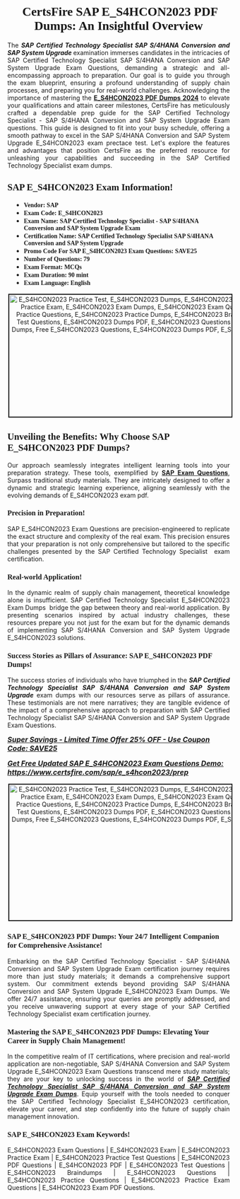 <h1 style="text-align: center;"><strong><span style="display:block; color:#Black; "><span style="font-family:Times New Roman,Times,serif;"> CertsFire SAP E_S4HCON2023 PDF Dumps: An Insightful Overview</span></span></strong></h1>

<p style="text-align:justify">The <em><strong>SAP Certified Technology Specialist SAP S/4HANA Conversion and SAP System Upgrade </strong></em>examination immerses candidates in the intricacies of SAP Certified Technology Specialist SAP S/4HANA Conversion and SAP System Upgrade Exam Questions, demanding a strategic and all-encompassing approach to preparation. Our goal is to guide you through the exam blueprint, ensuring a profound understanding of supply chain processes, and preparing you for real-world challenges. Acknowledging the importance of mastering the <strong><a href="https://www.certsfire.com/sap/e_s4hcon2023/info">E_S4HCON2023 PDF Dumps 2024</a></strong> to elevate your qualifications and attain career milestones, CertsFire has meticulously crafted a dependable prep guide for the SAP Certified Technology Specialist - SAP S/4HANA Conversion and SAP System Upgrade Exam questions. This guide is designed to fit into your busy schedule, offering a smooth pathway to excel in the SAP S/4HANA Conversion and SAP System Upgrade E_S4HCON2023 exam prectace test. Let's explore the features and advantages that position CertsFire as the preferred resource for unleashing your capabilities and succeeding in the SAP Certified Technology Specialist exam dumps.</p>

<h2><span style="color:#Black;display:block;"><strong><span style="font-family:Times New Roman,Times,serif;">SAP E_S4HCON2023 Exam Information!</span></strong></span></h2>

<ul>
	<li style="margin: 0cm 10pt;">
	<div style="background: "><span style="color:#Black;display:block;"><span style="font-size:14px;"><strong><span style="font-family:Times New Roman,Times,serif;">Vendor: SAP</span></strong></span></span></div>
	</li>
	<li style="margin: 0cm 10pt;">
	<div><span style="font-size:14px;"><span style="color:#Black;display:block;"><strong><span style="font-family:Times New Roman,Times,serif;">Exam Code: E_S4HCON2023</span></strong></span></span></div>
	</li>
	<li style="margin: 0cm 10pt;">
	<div><span style="font-size:14px;"><span style="color:#Black;display:block;"><strong><span style="font-family:Times New Roman,Times,serif;">Exam Name: SAP Certified Technology Specialist - SAP S/4HANA Conversion and SAP System Upgrade Exam</span></strong></span></span></div>
	</li>
	<li style="margin: 0cm 10pt;">
	<div><span style="font-size:14px;"><span style="color:#Black;display:block;"><strong><span style="font-family:Times New Roman,Times,serif;">Certification Name: SAP Certified Technology Specialist SAP S/4HANA Conversion and SAP System Upgrade</span></strong></span></span></div>
	</li>
	<li style="margin: 0cm 10pt;">
	<div><span style="font-size:14px;"><span style="color:#Black;display:block;"><strong><span style="font-family:Times New Roman,Times,serif;">Promo Code For SAP E_S4HCON2023 Exam Questions: SAVE25</span></strong></span></span></div>
	</li>
	<li style="margin: 0cm 10pt;">
	<div><span style="font-size:14px;"><span style="color:#Black;display:block;"><strong><span style="font-family:Times New Roman,Times,serif;">Number of Questions: 79</span></strong></span></span></div>
	</li>
	<li style="margin: 0cm 10pt;">
	<div><span style="font-size:14px;"><span style="color:#Black;display:block;"><strong><span style="font-family:Times New Roman,Times,serif;">Exam Format: MCQs</span></strong></span></span></div>
	</li>
	<li style="margin: 0cm 10pt;">
	<div><span style="font-size:14px;"><span style="color:#Black;display:block;"><strong><span style="font-family:Times New Roman,Times,serif;">Exam Duration: 90 mint</span></strong></span></span></div>
	</li>
	<li style="margin: 0cm 10pt;">
	<div><span style="font-size:14px;"><span style="color:#Black;display:block;"><strong><span style="font-family:Times New Roman,Times,serif;">Exam Language: English</span></strong></span></span></div>
	</li>
</ul>

<p style="text-align: center;"><img alt="E_S4HCON2023 Practice Test, E_S4HCON2023 Dumps, E_S4HCON2023 Exam PDF, E_S4HCON2023 Practice Exam, E_S4HCON2023 Exam Dumps, E_S4HCON2023 Exam Questions, E_S4HCON2023 Practice Questions, E_S4HCON2023 Practice Dumps, E_S4HCON2023 Braindumps, E_S4HCON2023 Test Questions, E_S4HCON2023 Dumps PDF, E_S4HCON2023 Questions PDF, Free E_S4HCON2023 Dumps, Free E_S4HCON2023 Questions, E_S4HCON2023 Dumps PDF, E_S4HCON2023 Questions PDF," src="https://i.imgur.com/Yb1uRbS.jpeg" style="width: 700px; height: 276px; border-width: 2px; border-style: solid; margin: 2px;" /></p>

<h2><strong><span style="display:block; color:#Black; "><span style="font-family:Times New Roman,Times,serif;">Unveiling the Benefits: Why Choose SAP E_S4HCON2023 PDF Dumps?</span></span></strong></h2>

<p style="text-align:justify">Our approach seamlessly integrates intelligent learning tools into your preparation strategy. These tools, exemplified by <strong><a href="https://www.certsfire.com/exams/sap">SAP Exam Questions</a></strong>, Surpass traditional study materials. They are intricately designed to offer a dynamic and strategic learning experience, aligning seamlessly with the evolving demands of E_S4HCON2023 exam pdf.</p>

<h3><strong><span style="display:block; color:#Black; "><span style="font-family:Times New Roman,Times,serif;">Precision in Preparation!</span></span></strong></h3>

<p style="text-align:justify">SAP E_S4HCON2023 Exam Questions are precision-engineered to replicate the exact structure and complexity of the real exam. This precision ensures that your preparation is not only comprehensive but tailored to the specific challenges presented by the SAP Certified Technology Specialist  exam certification.</p>

<h3><strong><span style="display:block; color:#Black; "><span style="font-family:Times New Roman,Times,serif;">Real-world Application!</span></span></strong></h3>

<p style="text-align:justify">In the dynamic realm of supply chain management, theoretical knowledge alone is insufficient. SAP Certified Technology Specialist E_S4HCON2023 Exam Dumps  bridge the gap between theory and real-world application. By presenting scenarios inspired by actual industry challenges, these resources prepare you not just for the exam but for the dynamic demands of implementing SAP S/4HANA Conversion and SAP System Upgrade E_S4HCON2023 solutions.</p>

<h3><strong><span style="display:block; color:#Black; "><span style="font-family:Times New Roman,Times,serif;">Success Stories as Pillars of Assurance: SAP E_S4HCON2023 PDF Dumps!</span></span></strong></h3>

<p style="text-align:justify">The success stories of individuals who have triumphed in the <em><strong>SAP Certified Technology Specialist SAP S/4HANA Conversion and SAP System Upgrade</strong></em> exam dumps with our resources serve as pillars of assurance. These testimonials are not mere narratives; they are tangible evidence of the impact of a comprehensive approach to preparation with SAP Certified Technology Specialist SAP S/4HANA Conversion and SAP System Upgrade Exam Questions.</p>

<p><span style="font-size:16px;"><strong><u><em>Super Savings - Limited Time Offer 25% OFF - Use Coupon Code: SAVE25</em></u></strong></span></p>

<p><span style="font-size:16px;"><strong><u><em>Get Free Updated SAP E_S4HCON2023 Exam Questions Demo: <a href="https://www.certsfire.com/sap/e_s4hcon2023/prep">https://www.certsfire.com/sap/e_s4hcon2023/prep</a></em></u></strong></span></p>

<p style="text-align: center;"><img alt="E_S4HCON2023 Practice Test, E_S4HCON2023 Dumps, E_S4HCON2023 Exam PDF, E_S4HCON2023 Practice Exam, E_S4HCON2023 Exam Dumps, E_S4HCON2023 Exam Questions, E_S4HCON2023 Practice Questions, E_S4HCON2023 Practice Dumps, E_S4HCON2023 Braindumps, E_S4HCON2023 Test Questions, E_S4HCON2023 Dumps PDF, E_S4HCON2023 Questions PDF, Free E_S4HCON2023 Dumps, Free E_S4HCON2023 Questions, E_S4HCON2023 Dumps PDF, E_S4HCON2023 Questions PDF," src="https://i.imgur.com/JMLL4PM.jpeg" style="width: 700px; height: 307px; border-width: 2px; border-style: solid; margin: 2px;" /></p>

<h3><strong><span style="display:block; color:#Black; "><span style="font-family:Times New Roman,Times,serif;">SAP E_S4HCON2023 PDF Dumps: Your 24/7 Intelligent Companion for Comprehensive Assistance!</span></span></strong></h3>

<p style="text-align:justify">Embarking on the SAP Certified Technology Specialist - SAP S/4HANA Conversion and SAP System Upgrade Exam certification journey requires more than just study materials; it demands a comprehensive support system. Our commitment extends beyond providing SAP S/4HANA Conversion and SAP System Upgrade E_S4HCON2023 Exam Dumps. We offer 24/7 assistance, ensuring your queries are promptly addressed, and you receive unwavering support at every stage of your SAP Certified Technology Specialist exam certification journey.</p>

<h3><strong><span style="display:block; color:#Black; "><span style="font-family:Times New Roman,Times,serif;">Mastering the SAP E_S4HCON2023 PDF Dumps: Elevating Your Career in Supply Chain Management!</span></span></strong></h3>

<p style="text-align:justify">In the competitive realm of IT certifications, where precision and real-world application are non-negotiable, SAP S/4HANA Conversion and SAP System Upgrade E_S4HCON2023 Exam Questions transcend mere study materials; they are your key to unlocking success in the world of <u><em><strong>SAP Certified Technology Specialist SAP S/4HANA Conversion and SAP System Upgrade Exam Dumps</strong></em></u>. Equip yourself with the tools needed to conquer the SAP Certified Technology Specialist E_S4HCON2023 certification, elevate your career, and step confidently into the future of supply chain management innovation.</p>

<h3><strong><span style="display:block; color:#Black; "><span style="font-family:Times New Roman,Times,serif;">SAP E_S4HCON2023 Exam Keywords!</span></span></strong></h3>

<p style="text-align:justify">E_S4HCON2023 Exam Questions | E_S4HCON2023 Exam | E_S4HCON2023 Practice Exam | E_S4HCON2023 Practice Test Questions | E_S4HCON2023 PDF Questions | E_S4HCON2023 PDF | E_S4HCON2023 Test Questions | E_S4HCON2023 Braindumps | E_S4HCON2023 Questions | E_S4HCON2023 Practice Questions | E_S4HCON2023 Practice Exam Questions | E_S4HCON2023 Exam PDF Questions.</p>
